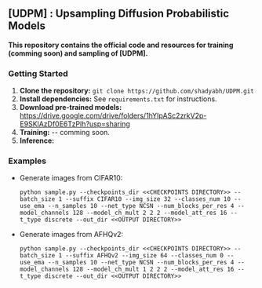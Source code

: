## [UDPM] : Upsampling Diffusion Probabilistic Models

**This repository contains the official code and resources for training (comming soon) and sampling of [UDPM].**

### Getting Started

1. **Clone the repository:** `git clone https://github.com/shadyabh/UDPM.git`
2. **Install dependencies:** See `requirements.txt` for instructions.
3. **Download pre-trained models:** https://drive.google.com/drive/folders/1hYIpASc2zrkV2p-E9SKlAzDf0E6TzPIh?usp=sharing
4. **Training:** -- comming soon.
5. **Inference:** 

### Examples

* Generate images from CIFAR10:
  ```
  python sample.py --checkpoints_dir <<CHECKPOINTS DIRECTORY>> --batch_size 1 --suffix CIFAR10 --img_size 32 --classes_num 10 --use_ema --n_samples 10 --net_type NCSN --num_blocks_per_res 4 --model_channels 128 --model_ch_mult 2 2 2 --model_att_res 16 --t_type discrete --out_dir <<OUTPUT DIRECTORY>>
  ```
* Generate images from AFHQv2:
  ```
  python sample.py --checkpoints_dir <<CHECKPOINTS DIRECTORY>> --batch_size 1 --suffix AFHQv2 --img_size 64 --classes_num 0 --use_ema --n_samples 10 --net_type NCSN --num_blocks_per_res 4 --model_channels 128 --model_ch_mult 1 2 2 2 --model_att_res 16 --t_type discrete --out_dir <<OUTPUT DIRECTORY>>
  ```
